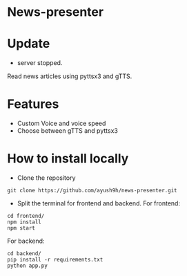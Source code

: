 # News-presenter

# Update
- server stopped. 

Read news articles using pyttsx3 and gTTS. 

# Features
- Custom Voice and voice speed
- Choose between gTTS and pyttsx3

# How to install locally

 - Clone the repository
 ```
 git clone https://github.com/ayush9h/news-presenter.git
 ```

 - Split the terminal for frontend and backend.
For frontend: 
```
cd frontend/
npm install
npm start
```

For backend:
```
cd backend/
pip install -r requirements.txt
python app.py
```
